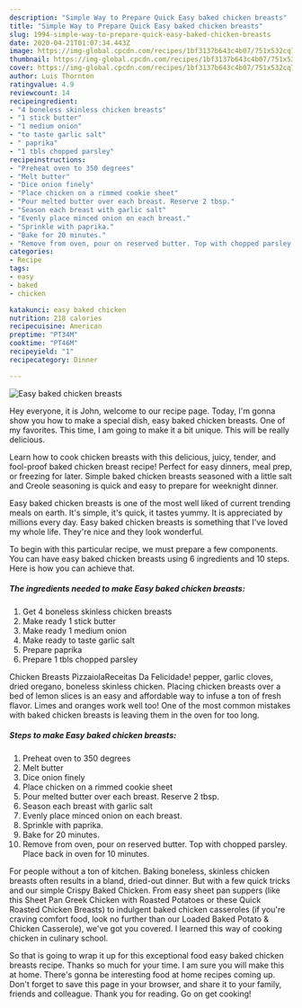 ```yaml
---
description: "Simple Way to Prepare Quick Easy baked chicken breasts"
title: "Simple Way to Prepare Quick Easy baked chicken breasts"
slug: 1994-simple-way-to-prepare-quick-easy-baked-chicken-breasts
date: 2020-04-21T01:07:34.443Z
image: https://img-global.cpcdn.com/recipes/1bf3137b643c4b07/751x532cq70/easy-baked-chicken-breasts-recipe-main-photo.jpg
thumbnail: https://img-global.cpcdn.com/recipes/1bf3137b643c4b07/751x532cq70/easy-baked-chicken-breasts-recipe-main-photo.jpg
cover: https://img-global.cpcdn.com/recipes/1bf3137b643c4b07/751x532cq70/easy-baked-chicken-breasts-recipe-main-photo.jpg
author: Luis Thornton
ratingvalue: 4.9
reviewcount: 14
recipeingredient:
- "4 boneless skinless chicken breasts"
- "1 stick butter"
- "1 medium onion"
- "to taste garlic salt"
- " paprika"
- "1 tbls chopped parsley"
recipeinstructions:
- "Preheat oven to 350 degrees"
- "Melt butter"
- "Dice onion finely"
- "Place chicken on a rimmed cookie sheet"
- "Pour melted butter over each breast. Reserve 2 tbsp."
- "Season each breast with garlic salt"
- "Evenly place minced onion on each breast."
- "Sprinkle with paprika."
- "Bake for 20 minutes."
- "Remove from oven, pour on reserved butter. Top with chopped parsley. Place back in oven for 10 minutes."
categories:
- Recipe
tags:
- easy
- baked
- chicken

katakunci: easy baked chicken 
nutrition: 218 calories
recipecuisine: American
preptime: "PT34M"
cooktime: "PT46M"
recipeyield: "1"
recipecategory: Dinner

---
```



![Easy baked chicken breasts](https://img-global.cpcdn.com/recipes/1bf3137b643c4b07/751x532cq70/easy-baked-chicken-breasts-recipe-main-photo.jpg)

Hey everyone, it is John, welcome to our recipe page. Today, I'm gonna show you how to make a special dish, easy baked chicken breasts. One of my favorites. This time, I am going to make it a bit unique. This will be really delicious.

Learn how to cook chicken breasts with this delicious, juicy, tender, and fool-proof baked chicken breast recipe! Perfect for easy dinners, meal prep, or freezing for later. Simple baked chicken breasts seasoned with a little salt and Creole seasoning is quick and easy to prepare for weeknight dinner.

Easy baked chicken breasts is one of the most well liked of current trending meals on earth. It's simple, it's quick, it tastes yummy. It is appreciated by millions every day. Easy baked chicken breasts is something that I've loved my whole life. They're nice and they look wonderful.


To begin with this particular recipe, we must prepare a few components. You can have easy baked chicken breasts using 6 ingredients and 10 steps. Here is how you can achieve that.

<!--inarticleads1-->

##### The ingredients needed to make Easy baked chicken breasts:

1. Get 4 boneless skinless chicken breasts
1. Make ready 1 stick butter
1. Make ready 1 medium onion
1. Make ready to taste garlic salt
1. Prepare  paprika
1. Prepare 1 tbls chopped parsley


Chicken Breasts PizzaiolaReceitas Da Felicidade! pepper, garlic cloves, dried oregano, boneless skinless chicken. Placing chicken breasts over a bed of lemon slices is an easy and affordable way to infuse a ton of fresh flavor. Limes and oranges work well too! One of the most common mistakes with baked chicken breasts is leaving them in the oven for too long. 

<!--inarticleads2-->

##### Steps to make Easy baked chicken breasts:

1. Preheat oven to 350 degrees
1. Melt butter
1. Dice onion finely
1. Place chicken on a rimmed cookie sheet
1. Pour melted butter over each breast. Reserve 2 tbsp.
1. Season each breast with garlic salt
1. Evenly place minced onion on each breast.
1. Sprinkle with paprika.
1. Bake for 20 minutes.
1. Remove from oven, pour on reserved butter. Top with chopped parsley. Place back in oven for 10 minutes.


For people without a ton of kitchen. Baking boneless, skinless chicken breasts often results in a bland, dried-out dinner. But with a few quick tricks and our simple Crispy Baked Chicken. From easy sheet pan suppers (like this Sheet Pan Greek Chicken with Roasted Potatoes or these Quick Roasted Chicken Breasts) to indulgent baked chicken casseroles (if you&#39;re craving comfort food, look no further than our Loaded Baked Potato &amp; Chicken Casserole), we&#39;ve got you covered. I learned this way of cooking chicken in culinary school. 

So that is going to wrap it up for this exceptional food easy baked chicken breasts recipe. Thanks so much for your time. I am sure you will make this at home. There's gonna be interesting food at home recipes coming up. Don't forget to save this page in your browser, and share it to your family, friends and colleague. Thank you for reading. Go on get cooking!
